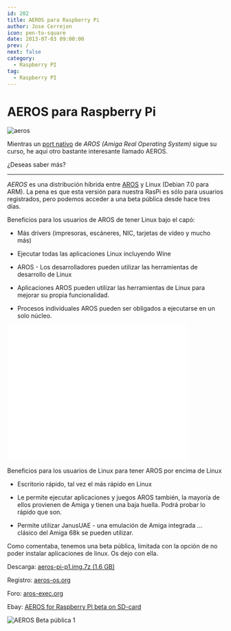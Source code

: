 ```yaml
---
id: 202
title: AEROS para Raspberry Pi
author: Jose Cerrejon
icon: pen-to-square
date: 2013-07-03 09:00:00
prev: /
next: false
category:
  - Raspberry PI
tag:
  - Raspberry PI
---
```


# AEROS para Raspberry Pi

![aeros](/images/aeros.jpg)

Mientras un [port nativo](http://aros-exec.org/modules/newbb/viewtopic.php?viewmode=flat&type=&topic_id=7720&forum=2) de *AROS (Amiga Real Operating System)* sigue su curso, he aquí otro bastante interesante llamado AEROS.

¿Deseas saber más?

- - -
*AEROS* es una distribución híbrida entre [AROS](http://www.aros.org/) y Linux (Debian 7.0 para ARM). La pena es que esta versión para nuestra RasPi es sólo para usuarios registrados, pero podemos acceder a una beta pública desde hace tres días.

Beneficios para los usuarios de AROS de tener Linux bajo el capó:

* Más drivers (impresoras, escáneres, NIC, tarjetas de vídeo y mucho más)

* Ejecutar todas las aplicaciones Linux incluyendo Wine

* AROS - Los desarrolladores pueden utilizar las herramientas de desarrollo de Linux

* Aplicaciones AROS pueden utilizar las herramientas de Linux para mejorar su propia funcionalidad.

* Procesos individuales AROS pueden ser obligados a ejecutarse en un solo núcleo.

<iframe width="420" height="315" src="//www.youtube.com/embed/Ovapju44ABU" frameborder="0" allowfullscreen></iframe>

Beneficios para los usuarios de Linux para tener AROS por encima de Linux

* Escritorio rápido, tal vez el más rápido en Linux

* Le permite ejecutar aplicaciones y juegos AROS también, la mayoría de ellos provienen de Amiga y tienen una baja huella. Podrá probar lo rápido que son.

* Permite utilizar JanusUAE - una emulación de Amiga integrada ... clásico del Amiga 68k se pueden utilizar.

Como comentaba, tenemos una beta pública, limitada con la opción de no poder instalar aplicaciones de linux. Os dejo con ella.

Descarga: [aeros-pi-p1.img.7z (1.6 GB)](http://aeros-os.org/aeros-pi-p1.img.7z)

Registro: [aeros-os.org](http://www.aeros-os.org/styled-11/index.html)

Foro: [aros-exec.org](http://aros-exec.org/modules/newbb/viewtopic.php?topic_id=8278&forum=4&post_id=82449#forumpost82449)

Ebay: [AEROS for Raspberry PI beta on SD-card](http://www.ebay.de/itm/151068032427?ssPageName=STRK:MESOX:IT&_trksid=p3984.m1561.l2649)

![AEROS Beta pública 1](/images/2013/07/aeros_shot.jpg "AEROS Beta pública 1")